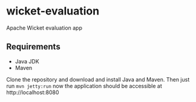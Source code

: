 wicket-evaluation
=================

Apache Wicket evaluation app

Requirements
-----------

 * Java JDK
 * Maven

Clone the repository and download and install Java and Maven. Then just run `mvn jetty:run` now the application should be accessible at http://localhost:8080